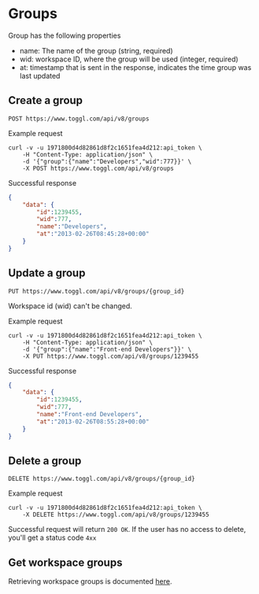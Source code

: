 Groups
====================

Group has the following properties
* name: The name of the group (string, required)
* wid: workspace ID, where the group will be used (integer, required)
* at: timestamp that is sent in the response, indicates the time group was last updated

## Create a group ##

`POST https://www.toggl.com/api/v8/groups`

Example request

```shell
curl -v -u 1971800d4d82861d8f2c1651fea4d212:api_token \
	-H "Content-Type: application/json" \
	-d '{"group":{"name":"Developers","wid":777}}' \
	-X POST https://www.toggl.com/api/v8/groups

```

Successful response
```json
{
	"data": {
		"id":1239455,
		"wid":777,
		"name":"Developers",
		"at":"2013-02-26T08:45:28+00:00"
	}
}
```

## Update a group ##
`PUT https://www.toggl.com/api/v8/groups/{group_id}`

Workspace id (wid) can't be changed.

Example request
```shell
curl -v -u 1971800d4d82861d8f2c1651fea4d212:api_token \
	-H "Content-Type: application/json" \
	-d '{"group":{"name":"Front-end Developers"}}' \
	-X PUT https://www.toggl.com/api/v8/groups/1239455
```

Successful response
```json
{
	"data": {
		"id":1239455,
		"wid":777,
		"name":"Front-end Developers",
		"at":"2013-02-26T08:55:28+00:00"
	}
}
```

## Delete a group ##

`DELETE https://www.toggl.com/api/v8/groups/{group_id}`

Example request
```shell
curl -v -u 1971800d4d82861d8f2c1651fea4d212:api_token \
	-X DELETE https://www.toggl.com/api/v8/groups/1239455
```

Successful request will return `200 OK`. If the user has no access to delete, you'll get a status code `4xx`


## Get workspace groups ##

Retrieving workspace groups is documented [here](workspaces.md#get-workspace-groups).
